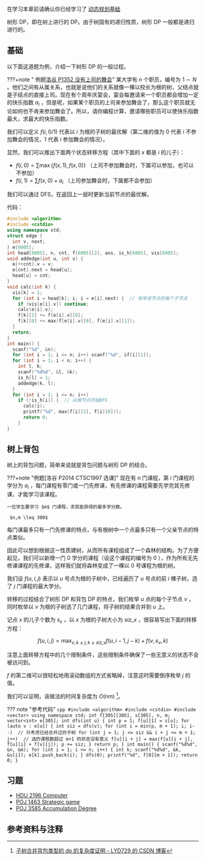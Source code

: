 在学习本章前请确认你已经学习了 [动态规划基础](./basic.md) 

树形 DP，即在树上进行的 DP。由于树固有的递归性质，树形 DP 一般都是递归进行的。

## 基础

以下面这道题为例，介绍一下树形 DP 的一般过程。

???+note " 例题[洛谷 P1352 没有上司的舞会](https://www.luogu.com.cn/problem/P1352)"
    某大学有 $n$ 个职员，编号为 $1 \sim N$ 。他们之间有从属关系，也就是说他们的关系就像一棵以校长为根的树，父结点就是子结点的直接上司。现在有个周年庆宴会，宴会每邀请来一个职员都会增加一定的快乐指数 $a_i$ ，但是呢，如果某个职员的上司来参加舞会了，那么这个职员就无论如何也不肯来参加舞会了。所以，请你编程计算，邀请哪些职员可以使快乐指数最大，求最大的快乐指数。

我们可以定义 $f(i,0/1)$ 代表以 $i$ 为根的子树的最优解（第二维的值为 0 代表 $i$ 不参加舞会的情况，1 代表 $i$ 参加舞会的情况）。

显然，我们可以推出下面两个状态转移方程（其中下面的 $x$ 都是 $i$ 的儿子）：

-  $f(i,0) = \sum\max \{f(x,1),f(x,0)\}$ （上司不参加舞会时，下属可以参加，也可以不参加）
-  $f(i,1) = \sum{f(x,0)} + a_i$ （上司参加舞会时，下属都不会参加）

我们可以通过 DFS，在返回上一层时更新当前节点的最优解。

代码：

```cpp
#include <algorithm>
#include <cstdio>
using namespace std;
struct edge {
  int v, next;
} e[6005];
int head[6005], n, cnt, f[6005][2], ans, is_h[6005], vis[6005];
void addedge(int u, int v) {
  e[++cnt].v = v;
  e[cnt].next = head[u];
  head[u] = cnt;
}
void calc(int k) {
  vis[k] = 1;
  for (int i = head[k]; i; i = e[i].next) {  // 枚举该节点的每个子节点
    if (vis[e[i].v]) continue;
    calc(e[i].v);
    f[k][1] += f[e[i].v][0];
    f[k][0] += max(f[e[i].v][0], f[e[i].v][1]);
  }
  return;
}
int main() {
  scanf("%d", &n);
  for (int i = 1; i <= n; i++) scanf("%d", &f[i][1]);
  for (int i = 1; i < n; i++) {
    int l, k;
    scanf("%d%d", &l, &k);
    is_h[l] = 1;
    addedge(k, l);
  }
  for (int i = 1; i <= n; i++)
    if (!is_h[i]) {  // 从根节点开始DFS
      calc(i);
      printf("%d", max(f[i][1], f[i][0]));
      return 0;
    }
}
```

## 树上背包

树上的背包问题，简单来说就是背包问题与树形 DP 的结合。

???+note "例题[洛谷 P2014 CTSC1997 选课]"
    现在有 $n$ 门课程，第 $i$ 门课程的学分为 $a_i$ ，每门课程有零门或一门先修课，有先修课的课程需要先学完其先修课，才能学习该课程。
    
    一位学生要学习 $m$ 门课程，求其能获得的最多学分数。
    
     $n,m \leq 300$ 

每门课最多只有一门先修课的特点，与有根树中一个点最多只有一个父亲节点的特点类似。

因此可以想到根据这一性质建树，从而所有课程组成了一个森林的结构。为了方便起见，我们可以新增一门 $0$ 学分的课程（设这个课程的编号为 $0$ ），作为所有无先修课课程的先修课，这样我们就将森林变成了一棵以 $0$ 号课程为根的树。

我们设 $f(u,i,j)$ 表示以 $u$ 号点为根的子树中，已经遍历了 $u$ 号点的前 $i$ 棵子树，选了 $j$ 门课程的最大学分。

转移的过程结合了树形 DP 和背包 DP 的特点，我们枚举 $u$ 点的每个子节点 $v$ ，同时枚举以 $v$ 为根的子树选了几门课程，将子树的结果合并到 $u$ 上。

记点 $x$ 的儿子个数为 $s_x$ ，以 $x$ 为根的子树大小为 $\textit{siz_x}$ ，很容易写出下面的转移方程：

$$
f(u,i,j)=\max_{v,k \leq j,k \leq \textit{siz_v}} f(u,i-1,j-k)+f(v,s_v,k)
$$

注意上面转移方程中的几个限制条件，这些限制条件确保了一些无意义的状态不会被访问到。

 $f$ 的第二维可以很轻松地用滚动数组的方式省略掉，注意这时需要倒序枚举 $j$ 的值。

我们可以证明，该做法的时间复杂度为 $O(nm)$ [^note1]。

??? note "参考代码"
    ```cpp
    #include <algorithm>
    #include <cstdio>
    #include <vector>
    using namespace std;
    int f[305][305], s[305], n, m;
    vector<int> e[305];
    int dfs(int u) {
      int p = 1;
      f[u][1] = s[u];
      for (auto v : e[u]) {
        int siz = dfs(v);
        for (int i = min(p, m + 1); i; i--)  // 只考虑已经合并过的子树
          for (int j = 1; j <= siz && i + j <= m + 1;
               j++)  // 选的课程数超过 m+1 的状态没有意义
            f[u][i + j] = max(f[u][i + j], f[u][i] + f[v][j]);
        p += siz;
      }
      return p;
    }
    int main() {
      scanf("%d%d", &n, &m);
      for (int i = 1; i <= n; i++) {
        int k;
        scanf("%d%d", &k, &s[i]);
        e[k].push_back(i);
      }
      dfs(0);
      printf("%d", f[0][m + 1]);
      return 0;
    }
    ```

## 习题

-  [HDU 2196 Computer](http://acm.hdu.edu.cn/showproblem.php?pid=2196) 
-  [POJ 1463 Strategic game](http://poj.org/problem?id=1463) 
-  [POJ 3585 Accumulation Degree](http://poj.org/problem?id=3585) 

## 参考资料与注释

[^note1]:  [子树合并背包类型的 dp 的复杂度证明 - LYD729 的 CSDN 博客](https://blog.csdn.net/lyd_7_29/article/details/79854245) 
